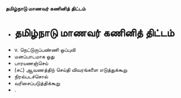 **தமிழ்நாடு மாணவர் கணினித் திட்டம்**
- # தமிழ்நாடு மாணவர் கணினித் திட்டம்
- v. நெட்டுருப்பண்ணி ஒப்புவி
- மனப்பாடமாக ஓது
- பாரயணஞ்செய்
- (சட்) ஆவணத்திற் செய்தி விவரங்களை எடுத்துக்கூறு
- நிரல்படச்சொல்
- வரிசைப்படுத்திக்கூறு
- .

